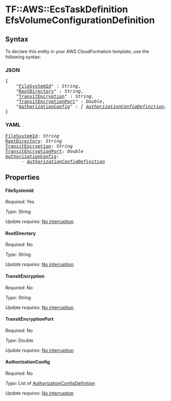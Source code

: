 # TF::AWS::EcsTaskDefinition EfsVolumeConfigurationDefinition

## Syntax

To declare this entity in your AWS CloudFormation template, use the following syntax:

### JSON

<pre>
{
    "<a href="#filesystemid" title="FileSystemId">FileSystemId</a>" : <i>String</i>,
    "<a href="#rootdirectory" title="RootDirectory">RootDirectory</a>" : <i>String</i>,
    "<a href="#transitencryption" title="TransitEncryption">TransitEncryption</a>" : <i>String</i>,
    "<a href="#transitencryptionport" title="TransitEncryptionPort">TransitEncryptionPort</a>" : <i>Double</i>,
    "<a href="#authorizationconfig" title="AuthorizationConfig">AuthorizationConfig</a>" : <i>[ <a href="authorizationconfigdefinition.md">AuthorizationConfigDefinition</a>, ... ]</i>
}
</pre>

### YAML

<pre>
<a href="#filesystemid" title="FileSystemId">FileSystemId</a>: <i>String</i>
<a href="#rootdirectory" title="RootDirectory">RootDirectory</a>: <i>String</i>
<a href="#transitencryption" title="TransitEncryption">TransitEncryption</a>: <i>String</i>
<a href="#transitencryptionport" title="TransitEncryptionPort">TransitEncryptionPort</a>: <i>Double</i>
<a href="#authorizationconfig" title="AuthorizationConfig">AuthorizationConfig</a>: <i>
      - <a href="authorizationconfigdefinition.md">AuthorizationConfigDefinition</a></i>
</pre>

## Properties

#### FileSystemId

_Required_: Yes

_Type_: String

_Update requires_: [No interruption](https://docs.aws.amazon.com/AWSCloudFormation/latest/UserGuide/using-cfn-updating-stacks-update-behaviors.html#update-no-interrupt)

#### RootDirectory

_Required_: No

_Type_: String

_Update requires_: [No interruption](https://docs.aws.amazon.com/AWSCloudFormation/latest/UserGuide/using-cfn-updating-stacks-update-behaviors.html#update-no-interrupt)

#### TransitEncryption

_Required_: No

_Type_: String

_Update requires_: [No interruption](https://docs.aws.amazon.com/AWSCloudFormation/latest/UserGuide/using-cfn-updating-stacks-update-behaviors.html#update-no-interrupt)

#### TransitEncryptionPort

_Required_: No

_Type_: Double

_Update requires_: [No interruption](https://docs.aws.amazon.com/AWSCloudFormation/latest/UserGuide/using-cfn-updating-stacks-update-behaviors.html#update-no-interrupt)

#### AuthorizationConfig

_Required_: No

_Type_: List of <a href="authorizationconfigdefinition.md">AuthorizationConfigDefinition</a>

_Update requires_: [No interruption](https://docs.aws.amazon.com/AWSCloudFormation/latest/UserGuide/using-cfn-updating-stacks-update-behaviors.html#update-no-interrupt)

